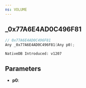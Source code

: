 ```yaml
---
ns: VOLUME
---
```

## _0x77A6E4AD0C496F81

```c
// 0x77A6E4AD0C496F81
Any _0x77A6E4AD0C496F81(Any p0);
```

```
NativeDB Introduced: v1207
```

## Parameters
* **p0**:
